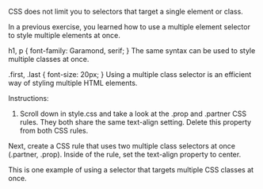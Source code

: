 CSS does not limit you to selectors that target a single element or class.

In a previous exercise, you learned how to use a multiple element selector to style multiple elements at once.

h1, p {
  font-family: Garamond, serif;
}
The same syntax can be used to style multiple classes at once.

.first, .last {
  font-size: 20px;
}
Using a multiple class selector is an efficient way of styling multiple HTML elements.

Instructions:

1. Scroll down in style.css and take a look at the .prop and .partner CSS rules. They both share the same text-align setting. Delete this property from both CSS rules.

Next, create a CSS rule that uses two multiple class selectors at once (.partner, .prop). Inside of the rule, set the text-align property to center.

This is one example of using a selector that targets multiple CSS classes at once.
